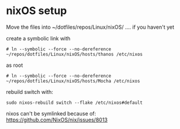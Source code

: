 # nixOS setup

Move the files into ~/dotfiles/repos/Linux/nixOS/ .... if you haven't yet

create a symbolic link with


```
# ln --symbolic --force --no-dereference ~/repos/dotfiles/Linux/nixOS/hosts/thanos /etc/nixos
```
as root

```
# ln --symbolic --force --no-dereference ~/repos/dotfiles/Linux/nixOS/hosts/Mocha /etc/nixos
```


rebuild switch with:

```
sudo nixos-rebuild switch --flake /etc/nixos#default
```


nixos can't be symlinked because of:
https://github.com/NixOS/nix/issues/8013

